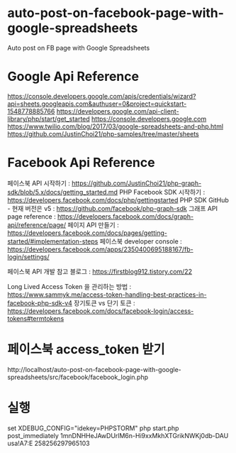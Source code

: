 # auto-post-on-facebook-page-with-google-spreadsheets
Auto post on FB page with Google Spreadsheets

# Google Api Reference
https://console.developers.google.com/apis/credentials/wizard?api=sheets.googleapis.com&authuser=0&project=quickstart-1548778885766
https://developers.google.com/api-client-library/php/start/get_started
https://console.developers.google.com
https://www.twilio.com/blog/2017/03/google-spreadsheets-and-php.html
https://github.com/JustinChoi21/php-samples/tree/master/sheets

# Facebook Api Reference
페이스북 API 시작하기 : https://github.com/JustinChoi21/php-graph-sdk/blob/5.x/docs/getting_started.md
PHP Facebook SDK 시작하기 : https://developers.facebook.com/docs/php/gettingstarted
PHP SDK GitHub - 현재 버전은 v5 :  https://github.com/facebook/php-graph-sdk
그래프 API page reference : https://developers.facebook.com/docs/graph-api/reference/page/
페이지 API 만들기 : https://developers.facebook.com/docs/pages/getting-started/#implementation-steps
페이스북 developer console : https://developers.facebook.com/apps/2350400695188167/fb-login/settings/


페이스북 API 개발 참고 블로그 : https://firstblog912.tistory.com/22

Long Lived Access Token 을 관리하는 방법 : https://www.sammyk.me/access-token-handling-best-practices-in-facebook-php-sdk-v4
장기토큰 vs 단기 토큰 : https://developers.facebook.com/docs/facebook-login/access-tokens#termtokens

# 페이스북 access_token 받기
http://localhost/auto-post-on-facebook-page-with-google-spreadsheets/src/facebook/facebook_login.php


# 실행
set XDEBUG_CONFIG="idekey=PHPSTORM"
php start.php post_immediately 1mnDNHHeJAwDUrlM6n-Hi9xxMkhXTGrikNWKj0db-DAU usa!A7:E 258256297965103
